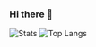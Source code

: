### Hi there 👋

![Stats](https://github-readme-stats.vercel.app/api?username=jchris246&show_icons=true&theme=dark)
![Top Langs](https://github-readme-stats.vercel.app/api/top-langs/?username=jchris246&theme=dark)
<!--
**JChris246/JChris246** is a ✨ _special_ ✨ repository because its `README.md` (this file) appears on your GitHub profile.

Here are some ideas to get you started:

- 🔭 I’m currently working on ...
- 🌱 I’m currently learning ...
- 👯 I’m looking to collaborate on ...
- 🤔 I’m looking for help with ...
- 💬 Ask me about ...
- 📫 How to reach me: ...
- 😄 Pronouns: ...
- ⚡ Fun fact: ...
-->
